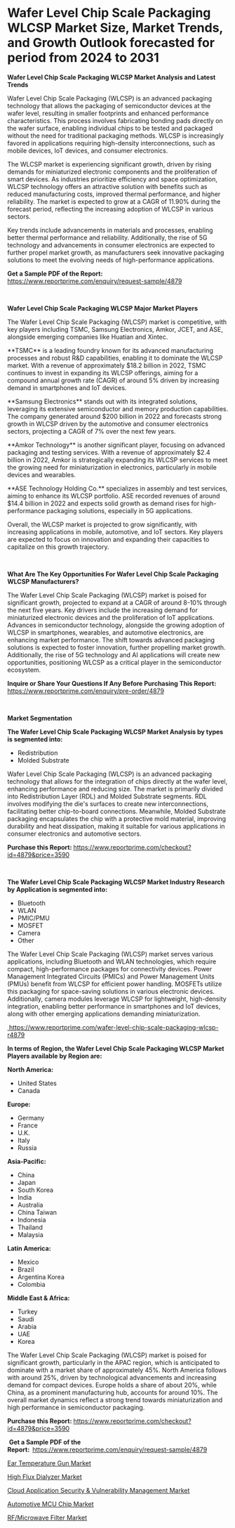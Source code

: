 <p><h1>Wafer Level Chip Scale Packaging WLCSP Market Size, Market Trends, and Growth Outlook forecasted for period from 2024 to 2031</h1></p><p><strong>Wafer Level Chip Scale Packaging WLCSP Market Analysis and Latest Trends</strong></p>
<p><p>Wafer Level Chip Scale Packaging (WLCSP) is an advanced packaging technology that allows the packaging of semiconductor devices at the wafer level, resulting in smaller footprints and enhanced performance characteristics. This process involves fabricating bonding pads directly on the wafer surface, enabling individual chips to be tested and packaged without the need for traditional packaging methods. WLCSP is increasingly favored in applications requiring high-density interconnections, such as mobile devices, IoT devices, and consumer electronics.</p><p>The WLCSP market is experiencing significant growth, driven by rising demands for miniaturized electronic components and the proliferation of smart devices. As industries prioritize efficiency and space optimization, WLCSP technology offers an attractive solution with benefits such as reduced manufacturing costs, improved thermal performance, and higher reliability. The market is expected to grow at a CAGR of 11.90% during the forecast period, reflecting the increasing adoption of WLCSP in various sectors.</p><p>Key trends include advancements in materials and processes, enabling better thermal performance and reliability. Additionally, the rise of 5G technology and advancements in consumer electronics are expected to further propel market growth, as manufacturers seek innovative packaging solutions to meet the evolving needs of high-performance applications.</p></p>
<p><strong>Get a Sample PDF of the Report:&nbsp;</strong> <a href="https://www.reportprime.com/enquiry/request-sample/4879">https://www.reportprime.com/enquiry/request-sample/4879</a></p>
<p>&nbsp;</p>
<p><strong>Wafer Level Chip Scale Packaging WLCSP Major Market Players</strong></p>
<p><p>The Wafer Level Chip Scale Packaging (WLCSP) market is competitive, with key players including TSMC, Samsung Electronics, Amkor, JCET, and ASE, alongside emerging companies like Huatian and Xintec. </p><p>**TSMC** is a leading foundry known for its advanced manufacturing processes and robust R&D capabilities, enabling it to dominate the WLCSP market. With a revenue of approximately $18.2 billion in 2022, TSMC continues to invest in expanding its WLCSP offerings, aiming for a compound annual growth rate (CAGR) of around 5% driven by increasing demand in smartphones and IoT devices.</p><p>**Samsung Electronics** stands out with its integrated solutions, leveraging its extensive semiconductor and memory production capabilities. The company generated around $200 billion in 2022 and forecasts strong growth in WLCSP driven by the automotive and consumer electronics sectors, projecting a CAGR of 7% over the next few years.</p><p>**Amkor Technology** is another significant player, focusing on advanced packaging and testing services. With a revenue of approximately $2.4 billion in 2022, Amkor is strategically expanding its WLCSP services to meet the growing need for miniaturization in electronics, particularly in mobile devices and wearables.</p><p>**ASE Technology Holding Co.** specializes in assembly and test services, aiming to enhance its WLCSP portfolio. ASE recorded revenues of around $14.4 billion in 2022 and expects solid growth as demand rises for high-performance packaging solutions, especially in 5G applications.</p><p>Overall, the WLCSP market is projected to grow significantly, with increasing applications in mobile, automotive, and IoT sectors. Key players are expected to focus on innovation and expanding their capacities to capitalize on this growth trajectory.</p></p>
<p>&nbsp;</p>
<p><strong>What Are The Key Opportunities For Wafer Level Chip Scale Packaging WLCSP Manufacturers?</strong></p>
<p><p>The Wafer Level Chip Scale Packaging (WLCSP) market is poised for significant growth, projected to expand at a CAGR of around 8-10% through the next five years. Key drivers include the increasing demand for miniaturized electronic devices and the proliferation of IoT applications. Advances in semiconductor technology, alongside the growing adoption of WLCSP in smartphones, wearables, and automotive electronics, are enhancing market performance. The shift towards advanced packaging solutions is expected to foster innovation, further propelling market growth. Additionally, the rise of 5G technology and AI applications will create new opportunities, positioning WLCSP as a critical player in the semiconductor ecosystem.</p></p>
<p><strong>Inquire or Share Your Questions If Any Before Purchasing This Report:</strong> <a href="https://www.reportprime.com/enquiry/pre-order/4879">https://www.reportprime.com/enquiry/pre-order/4879</a></p>
<p>&nbsp;</p>
<p><strong>Market Segmentation</strong></p>
<p><strong>The Wafer Level Chip Scale Packaging WLCSP Market Analysis by types is segmented into:</strong></p>
<p><ul><li>Redistribution</li><li>Molded Substrate</li></ul></p>
<p><p>Wafer Level Chip Scale Packaging (WLCSP) is an advanced packaging technology that allows for the integration of chips directly at the wafer level, enhancing performance and reducing size. The market is primarily divided into Redistribution Layer (RDL) and Molded Substrate segments. RDL involves modifying the die's surfaces to create new interconnections, facilitating better chip-to-board connections. Meanwhile, Molded Substrate packaging encapsulates the chip with a protective mold material, improving durability and heat dissipation, making it suitable for various applications in consumer electronics and automotive sectors.</p></p>
<p><strong>Purchase this Report:&nbsp;</strong><a href="https://www.reportprime.com/checkout?id=4879&price=3590">https://www.reportprime.com/checkout?id=4879&price=3590</a></p>
<p>&nbsp;</p>
<p><strong>The Wafer Level Chip Scale Packaging WLCSP Market Industry Research by Application is segmented into:</strong></p>
<p><ul><li>Bluetooth</li><li>WLAN</li><li>PMIC/PMU</li><li>MOSFET</li><li>Camera</li><li>Other</li></ul></p>
<p><p>The Wafer Level Chip Scale Packaging (WLCSP) market serves various applications, including Bluetooth and WLAN technologies, which require compact, high-performance packages for connectivity devices. Power Management Integrated Circuits (PMICs) and Power Management Units (PMUs) benefit from WLCSP for efficient power handling. MOSFETs utilize this packaging for space-saving solutions in various electronic devices. Additionally, camera modules leverage WLCSP for lightweight, high-density integration, enabling better performance in smartphones and IoT devices, along with other emerging applications demanding miniaturization.</p></p>
<p><a href="https://www.reportprime.com/wafer-level-chip-scale-packaging-wlcsp-r4879">&nbsp;https://www.reportprime.com/wafer-level-chip-scale-packaging-wlcsp-r4879</a></p>
<p><strong>In terms of Region, the Wafer Level Chip Scale Packaging WLCSP Market Players available by Region are:</strong></p>
<p>
    <p> <strong> North America: </strong>
        <ul>
            <li>United States</li>
            <li>Canada</li>
        </ul>
        </p> 
    <p> <strong> Europe: </strong>
        <ul>
            <li>Germany</li>
            <li>France</li>
            <li>U.K.</li>
            <li>Italy</li>
            <li>Russia</li>
        </ul>
        </p> 
    <p> <strong> Asia-Pacific: </strong>
        <ul>
            <li>China</li>
            <li>Japan</li>
            <li>South Korea</li>
            <li>India</li>
            <li>Australia</li>
            <li>China Taiwan</li>
            <li>Indonesia</li>
            <li>Thailand</li>
            <li>Malaysia</li>
        </ul>
        </p> 
    <p> <strong> Latin America: </strong>
        <ul>
            <li>Mexico</li>
            <li>Brazil</li>
            <li>Argentina Korea</li>
            <li>Colombia</li>
        </ul>
        </p> 
    <p> <strong> Middle East & Africa: </strong>
        <ul>
            <li>Turkey</li>
            <li>Saudi</li>
            <li>Arabia</li>
            <li>UAE</li>
            <li>Korea</li>
        </ul>
    </p>
    </p>
<p><p>The Wafer Level Chip Scale Packaging (WLCSP) market is poised for significant growth, particularly in the APAC region, which is anticipated to dominate with a market share of approximately 45%. North America follows with around 25%, driven by technological advancements and increasing demand for compact devices. Europe holds a share of about 20%, while China, as a prominent manufacturing hub, accounts for around 10%. The overall market dynamics reflect a strong trend towards miniaturization and high performance in semiconductor packaging.</p></p>
<p><strong>Purchase this Report: </strong><a href="https://www.reportprime.com/checkout?id=4879&price=3590">https://www.reportprime.com/checkout?id=4879&price=3590</a></p>
<p>&nbsp;<strong>Get a Sample PDF of the Report:&nbsp;&nbsp;</strong><a href="https://www.reportprime.com/enquiry/request-sample/4879">https://www.reportprime.com/enquiry/request-sample/4879</a></p>
<p><strong></strong></p>
<p><p><a href="https://www.linkedin.com/pulse/strategic-roadmap-success-global-ear-temperature-gun-market-nsore?trackingId=5Xs%2BKAL%2FRvC0JdPXgtoDFw%3D%3D">Ear Temperature Gun Market</a></p><p><a href="https://www.linkedin.com/pulse/high-flux-dialyzer-market-trends-analysis-opportunities-puude?trackingId=pS%2F9FQvATl6Dqc%2B6wkL9zQ%3D%3D">High Flux Dialyzer Market</a></p><p><a href="https://issuu.com/reportprime-2/docs/cloud-application-security-vulnerab_21cba48bf3eca4">Cloud Application Security & Vulnerability Management Market</a></p><p><a href="https://github.com/mabutironaldo/Market-Research-Report-List-6/blob/main/automotive-mcu-chip-market.md">Automotive MCU Chip Market</a></p><p><a href="https://issuu.com/reportprime-2/docs/rfmicrowave-filter-market-size-2030_41a8e4a9e6c5ea">RF/Microwave Filter Market</a></p></p>